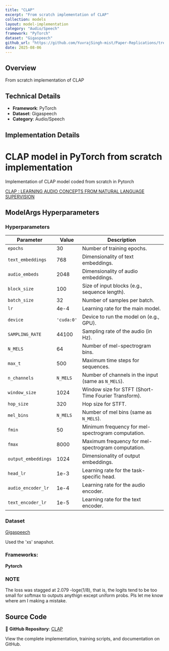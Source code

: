 ```yaml
---
title: "CLAP"
excerpt: "From scratch implementation of CLAP"
collection: models
layout: model-implementation
category: "Audio/Speech"
framework: "PyTorch"
dataset: "Gigaspeech"
github_url: "https://github.com/YuvrajSingh-mist/Paper-Replications/tree/master/CLAP"
date: 2025-08-06
---
```


## Overview
From scratch implementation of CLAP

## Technical Details
- **Framework**: PyTorch
- **Dataset**: Gigaspeech
- **Category**: Audio/Speech

## Implementation Details

# CLAP model in PyTorch from scratch implementation

Implementation of CLAP model coded from scratch in Pytorch 

[CLAP : LEARNING AUDIO CONCEPTS FROM NATURAL LANGUAGE SUPERVISION](https://arxiv.org/pdf/2206.04769)

## ModelArgs Hyperparameters

### Hyperparameters

| Parameter             | Value       | Description                                                                 |
|-----------------------|-------------|-----------------------------------------------------------------------------|
| `epochs`              | 30          | Number of training epochs.                                                  |
| `text_embeddings`     | 768         | Dimensionality of text embeddings.                                          |
| `audio_embeds`        | 2048        | Dimensionality of audio embeddings.                                         |
| `block_size`          | 100         | Size of input blocks (e.g., sequence length).                               |
| `batch_size`          | 32          | Number of samples per batch.                                                |
| `lr`                  | 4e-4        | Learning rate for the main model.                                           |
| `device`              | `'cuda:0'`  | Device to run the model on (e.g., GPU).                                     |
| `SAMPLING_RATE`       | 44100       | Sampling rate of the audio (in Hz).                                         |
| `N_MELS`              | 64          | Number of mel-spectrogram bins.                                             |
| `max_t`               | 500         | Maximum time steps for sequences.                                           |
| `n_channels`          | `N_MELS`    | Number of channels in the input (same as `N_MELS`).                         |
| `window_size`         | 1024        | Window size for STFT (Short-Time Fourier Transform).                        |
| `hop_size`            | 320         | Hop size for STFT.                                                         |
| `mel_bins`            | `N_MELS`    | Number of mel bins (same as `N_MELS`).                                      |
| `fmin`                | 50          | Minimum frequency for mel-spectrogram computation.                          |
| `fmax`                | 8000        | Maximum frequency for mel-spectrogram computation.                          |
| `output_embeddings`   | 1024        | Dimensionality of output embeddings.                                        |
| `head_lr`             | 1e-3        | Learning rate for the task-specific head.                                   |
| `audio_encoder_lr`    | 1e-4        | Learning rate for the audio encoder.                                        |
| `text_encoder_lr`     | 1e-5        | Learning rate for the text encoder.                                         |

### Dataset

[Gigaspeech](https://huggingface.co/datasets/speechcolab/gigaspeech)

Used the 'xs' snapshot.

### Frameworks:
**Pytorch**

### NOTE
The loss was stagged at 2.079 -loge(1/8), that is, the logits tend to be too small for softmax to outputs anythign except uniform probs. Pls let me know where am I making a mistake.

## Source Code
📁 **GitHub Repository**: [CLAP](https://github.com/YuvrajSingh-mist/Paper-Replications/tree/master/CLAP)

View the complete implementation, training scripts, and documentation on GitHub.
